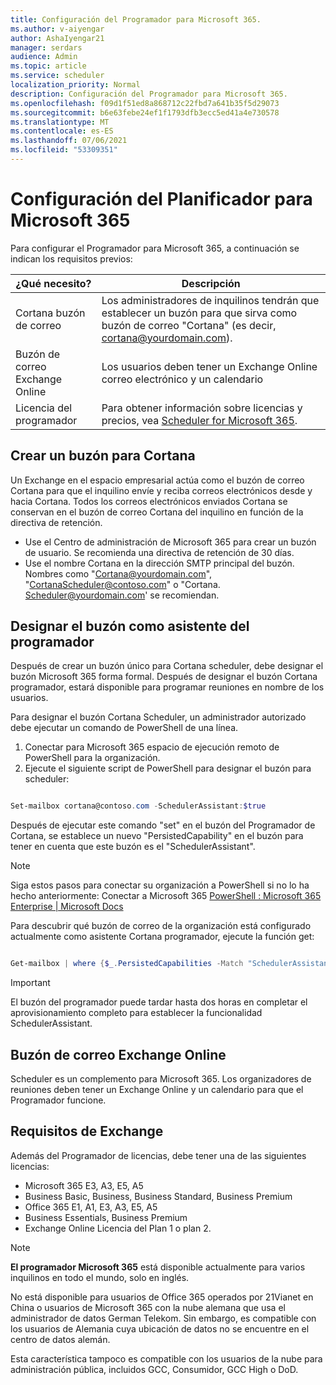 ```yaml
---
title: Configuración del Programador para Microsoft 365.
ms.author: v-aiyengar
author: AshaIyengar21
manager: serdars
audience: Admin
ms.topic: article
ms.service: scheduler
localization_priority: Normal
description: Configuración del Programador para Microsoft 365.
ms.openlocfilehash: f09d1f51ed8a868712c22fbd7a641b35f5d29073
ms.sourcegitcommit: b6e63febe24ef1f1793dfb3ecc5ed41a4e730578
ms.translationtype: MT
ms.contentlocale: es-ES
ms.lasthandoff: 07/06/2021
ms.locfileid: "53309351"
---
```

# <a name="setting-up-scheduler-for-microsoft-365"></a>Configuración del Planificador para Microsoft 365


Para configurar el Programador para Microsoft 365, a continuación se indican los requisitos previos:

|**¿Qué necesito?** |**Descripción** |
|-------------------|-------------|
|Cortana buzón de correo |Los administradores de inquilinos tendrán que establecer un buzón para que sirva como buzón de correo "Cortana" (es decir, cortana@yourdomain.com).         |
|Buzón de correo Exchange Online |Los usuarios deben tener un Exchange Online correo electrónico y un calendario         |
|Licencia del programador |Para obtener información sobre licencias y precios, vea [Scheduler for Microsoft 365](https://www.microsoft.com/en-us/microsoft-365/meeting-scheduler-pricing).        |

## <a name="create-a-mailbox-for-cortana"></a>Crear un buzón para Cortana
Un Exchange en el espacio empresarial actúa como el buzón de correo Cortana para que el inquilino envíe y reciba correos electrónicos desde y hacia Cortana. Todos los correos electrónicos enviados Cortana se conservan en el buzón de correo Cortana del inquilino en función de la directiva de retención.

- Use el Centro de administración de Microsoft 365 para crear un buzón de usuario. Se recomienda una directiva de retención de 30 días. 
- Use el nombre Cortana en la dirección SMTP principal del buzón. Nombres como "Cortana@yourdomain.com", "CortanaScheduler@contoso.com" o "Cortana. Scheduler@yourdomain.com' se recomiendan.

## <a name="designate-the-mailbox-as-the-scheduler-assistant"></a>Designar el buzón como asistente del programador

Después de crear un buzón único para Cortana scheduler, debe designar el buzón Microsoft 365 forma formal. Después de designar el buzón Cortana programador, estará disponible para programar reuniones en nombre de los usuarios.

Para designar el buzón Cortana Scheduler, un administrador autorizado debe ejecutar un comando de PowerShell de una línea. 

1. Conectar para Microsoft 365 espacio de ejecución remoto de PowerShell para la organización.
2. Ejecute el siguiente script de PowerShell para designar el buzón para scheduler:

```powershell

Set-mailbox cortana@contoso.com -SchedulerAssistant:$true

```

Después de ejecutar este comando "set" en el buzón del Programador de Cortana, se establece un nuevo "PersistedCapability" en el buzón para tener en cuenta que este buzón es el "SchedulerAssistant".

> [!NOTE]
> Siga estos pasos para conectar su organización a PowerShell si no lo ha hecho anteriormente: Conectar a Microsoft 365 [PowerShell : Microsoft 365 Enterprise | Microsoft Docs](../enterprise/connect-to-microsoft-365-powershell.md)

Para descubrir qué buzón de correo de la organización está configurado actualmente como asistente Cortana programador, ejecute la función get:
 
```powershell

Get-mailbox | where {$_.PersistedCapabilities -Match "SchedulerAssistant"}

```

> [!IMPORTANT]
> El buzón del programador puede tardar hasta dos horas en completar el aprovisionamiento completo para establecer la funcionalidad SchedulerAssistant.

## <a name="exchange-online-mailbox"></a>Buzón de correo Exchange Online
Scheduler es un complemento para Microsoft 365. Los organizadores de reuniones deben tener un Exchange Online y un calendario para que el Programador funcione.

## <a name="exchange-requirements"></a>Requisitos de Exchange

Además del Programador de licencias, debe tener una de las siguientes licencias:

- Microsoft 365 E3, A3, E5, A5
- Business Basic, Business, Business Standard, Business Premium
- Office 365 E1, A1, E3, A3, E5, A5
- Business Essentials, Business Premium
- Exchange Online Licencia del Plan 1 o plan 2. 

> [!Note]
> **El programador Microsoft 365** está disponible actualmente para varios inquilinos en todo el mundo, solo en inglés.</br>
>
>No está disponible para usuarios de Office 365 operados por 21Vianet en China o usuarios de Microsoft 365 con la nube alemana que usa el administrador de datos German Telekom. Sin embargo, es compatible con los usuarios de Alemania cuya ubicación de datos no se encuentre en el centro de datos alemán.
>
>Esta característica tampoco es compatible con los usuarios de la nube para administración pública, incluidos GCC, Consumidor, GCC High o DoD.
